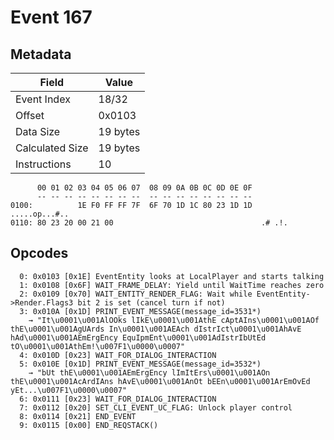# Event 167

## Metadata

| Field           | Value    |
|-----------------|----------|
| Event Index     | 18/32    |
| Offset          | 0x0103   |
| Data Size       | 19 bytes |
| Calculated Size | 19 bytes |
| Instructions    | 10       |

```
      00 01 02 03 04 05 06 07  08 09 0A 0B 0C 0D 0E 0F
      -- -- -- -- -- -- -- --  -- -- -- -- -- -- -- --
0100:          1E F0 FF FF 7F  6F 70 1D 1C 80 23 1D 1D     .....op...#..
0110: 80 23 20 00 21 00                                 .# .!.          
```

## Opcodes

```
  0: 0x0103 [0x1E] EventEntity looks at LocalPlayer and starts talking
  1: 0x0108 [0x6F] WAIT_FRAME_DELAY: Yield until WaitTime reaches zero
  2: 0x0109 [0x70] WAIT_ENTITY_RENDER_FLAG: Wait while EventEntity->Render.Flags3 bit 2 is set (cancel turn if not)
  3: 0x010A [0x1D] PRINT_EVENT_MESSAGE(message_id=3531*)
    → "It\u0001\u001AlOOks lIkE\u0001\u001AthE cAptAIns\u0001\u001AOf thE\u0001\u001AgUArds In\u0001\u001AEAch dIstrIct\u0001\u001AhAvE hAd\u0001\u001AEmErgEncy EquIpmEnt\u0001\u001AdIstrIbUtEd tO\u0001\u001AthEm!\u007F1\u0000\u0007"
  4: 0x010D [0x23] WAIT_FOR_DIALOG_INTERACTION
  5: 0x010E [0x1D] PRINT_EVENT_MESSAGE(message_id=3532*)
    → "bUt thE\u0001\u001AEmErgEncy lImItErs\u0001\u001AOn thE\u0001\u001AcArdIAns hAvE\u0001\u001AnOt bEEn\u0001\u001ArEmOvEd yEt...\u007F1\u0000\u0007"
  6: 0x0111 [0x23] WAIT_FOR_DIALOG_INTERACTION
  7: 0x0112 [0x20] SET_CLI_EVENT_UC_FLAG: Unlock player control
  8: 0x0114 [0x21] END_EVENT
  9: 0x0115 [0x00] END_REQSTACK()
```

